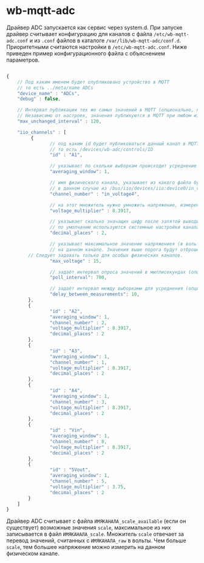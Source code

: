 wb-mqtt-adc
==========
Драйвер ADC запускается как сервис через system.d.
При запуске драйвер считывает конфигурацию для каналов с файла `/etc/wb-mqtt-adc.conf` и из `.conf` файлов в каталоге `/var/lib/wb-mqtt-adc/conf.d`. Приоритетными считаются настройки в `/etc/wb-mqtt-adc.conf`.
Ниже приведен пример конфигурационного файла с объяснением параметров.
```js

{
    // Под каким именем будет опубликовано устройство в MQTT
    // то есть ../meta/name ADCs
    "device_name" : "ADCs",
    "debug" : false,

    // Интервал публикации тех же самых значений в MQTT (опционально, по-умолчанию 60 с).
    // Независимо от настроек, значения публикуются в MQTT при любом изменении.
    "max_unchanged_interval" : 120,

    "iio_channels" : [
         {
                // под каким id будет публиковаться данный канал в MQTT
                // то есть /devices/wb-adc/controls/ID
                "id" : "A1",

                // указывает по скольки выборкам происходит усреднение значения
                "averaging_window": 1,

                // имя физического канала, указывает из какого файла будет читаться значение
                // в данном случае из /bus/iio/devices/iio:device0/in_voltage4_raw
                "channel_number" : "in_voltage4",

                // на этот множитель нужно умножить напряжение, измеренное АЦП, чтобы получить напряжение на входной клемме
                "voltage_multiplier" : 8.3917,

                // указывает сколько значащих цифр после запятой выводить для данного канала
                // по умолчанию используются системные настройки канала
                "decimal_places" : 2,

                // указывает максимальное значение напряжениея (в вольтах), которое может быть измерено
                // на данном канале. Значения выше порога будут отброшены как некорректные.
		// Cледует задавать только для особых физических каналов.
                "max_voltage" : 15,

                // задаёт интервал опроса значений в миллисекундах (опционально, по умолчанию 700 мс)
                "poll_interval": 700,

                // задаёт интервал между выборками для усреднения (опционально, по умолчанию 10 мс)
                "delay_between_measurements": 10,
        },
        {
                "id" : "A2",
                "averaging_window": 1,
                "channel_number" : 2,
                "voltage_multiplier" : 8.3917,
                "decimal_places" : 2
        },
        {
                "id" : "A3",
                "averaging_window": 1,
                "channel_number" : 1,
                "voltage_multiplier" : 8.3917,
                "decimal_places" : 2
        },
        {
                "id" : "A4",
                "averaging_window": 1,
                "channel_number" : 3,
                "voltage_multiplier" : 8.3917,
                "decimal_places" : 2
        },
		{
                "id" : "Vin",
                "averaging_window": 1,
                "channel_number" : 8,
                "voltage_multiplier" : 8.3917,
                "decimal_places" : 2
        },
		{
                "id" : "5Vout",
                "averaging_window": 1,
                "channel_number" : 5,
                "voltage_multiplier" : 3.75,
                "decimal_places" : 2
        }
    ]
}
```

Драйвер ADC считывает с файла `ИМЯКАНАЛА_scale_available` (если он существует) возможные значения `scale`, максимальное из них записывается в файл
`ИМЯКАНАЛА_scale`. Множитель `scale` отвечает за перевод значений, считанных с `ИМЯКАНАЛА_raw` в вольты. Чем больше `scale`,
тем большее напряжение можно измерить на данном физическом канале.
